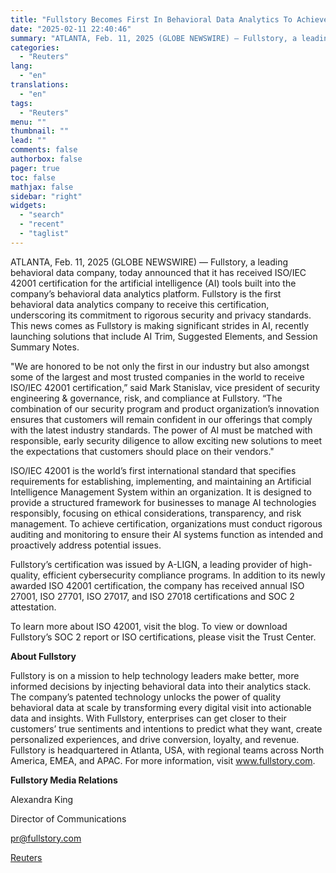 ```yaml
---
title: "Fullstory Becomes First In Behavioral Data Analytics To Achieve ISO/IEC 42001 Certification"
date: "2025-02-11 22:40:46"
summary: "ATLANTA, Feb. 11, 2025 (GLOBE NEWSWIRE) — Fullstory, a leading behavioral data company, today announced that it has received ISO/IEC 42001 certification for the artificial intelligence (AI) tools built into the company’s behavioral data analytics platform. Fullstory is the first behavioral data analytics company to receive this certification, underscoring its..."
categories:
  - "Reuters"
lang:
  - "en"
translations:
  - "en"
tags:
  - "Reuters"
menu: ""
thumbnail: ""
lead: ""
comments: false
authorbox: false
pager: true
toc: false
mathjax: false
sidebar: "right"
widgets:
  - "search"
  - "recent"
  - "taglist"
---
```


ATLANTA, Feb. 11, 2025 (GLOBE NEWSWIRE) — Fullstory, a leading behavioral data company, today announced that it has received ISO/IEC 42001 certification for the artificial intelligence (AI) tools built into the company’s behavioral data analytics platform. Fullstory is the first behavioral data analytics company to receive this certification, underscoring its commitment to rigorous security and privacy standards. This news comes as Fullstory is making significant strides in AI, recently launching solutions that include AI Trim, Suggested Elements, and Session Summary Notes.

"We are honored to be not only the first in our industry but also amongst some of the largest and most trusted companies in the world to receive ISO/IEC 42001 certification,” said Mark Stanislav, vice president of security engineering & governance, risk, and compliance at Fullstory. “The combination of our security program and product organization’s innovation ensures that customers will remain confident in our offerings that comply with the latest industry standards. The power of AI must be matched with responsible, early security diligence to allow exciting new solutions to meet the expectations that customers should place on their vendors."

ISO/IEC 42001 is the world’s first international standard that specifies requirements for establishing, implementing, and maintaining an Artificial Intelligence Management System within an organization. It is designed to provide a structured framework for businesses to manage AI technologies responsibly, focusing on ethical considerations, transparency, and risk management. To achieve certification, organizations must conduct rigorous auditing and monitoring to ensure their AI systems function as intended and proactively address potential issues.

Fullstory’s certification was issued by A-LIGN, a leading provider of high-quality, efficient cybersecurity compliance programs. In addition to its newly awarded ISO 42001 certification, the company has received annual ISO 27001, ISO 27701, ISO 27017, and ISO 27018 certifications and SOC 2 attestation.

To learn more about ISO 42001, visit the blog. To view or download Fullstory’s SOC 2 report or ISO certifications, please visit the Trust Center.

**About Fullstory**

Fullstory is on a mission to help technology leaders make better, more informed decisions by injecting behavioral data into their analytics stack. The company’s patented technology unlocks the power of quality behavioral data at scale by transforming every digital visit into actionable data and insights. With Fullstory, enterprises can get closer to their customers’ true sentiments and intentions to predict what they want, create personalized experiences, and drive conversion, loyalty, and revenue. Fullstory is headquartered in Atlanta, USA, with regional teams across North America, EMEA, and APAC. For more information, visit www.fullstory.com.

**Fullstory Media Relations**

Alexandra King

Director of Communications

pr@fullstory.com

[Reuters](https://www.tradingview.com/news/reuters.com,2025-02-11:newsml_GNX5HdS5f:0-fullstory-becomes-first-in-behavioral-data-analytics-to-achieve-iso-iec-42001-certification/)
